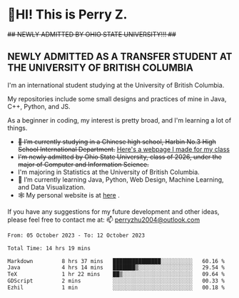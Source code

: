 # 🌄HI! This is Perry Z. <br> #
<s>## NEWLY ADMITTED BY OHIO STATE UNIVERSITY!!! ##</s>
## NEWLY ADMITTED AS A TRANSFER STUDENT AT THE UNIVERSITY OF BRITISH COLUMBIA ##
I'm an international student studying at the University of British Columbia. <br>

My repositories include some small designs and practices of mine in Java, C++, Python, and JS. <br>

As a beginner in coding, my interest is pretty broad, and I'm learning a lot of things. <br>
- <s>🔭 I’m currently studying in a Chinese high school, Harbin No.3 High School International Department.</s> [Here's a webpage I made for my class](https://perry2004.github.io/weirdos/)
- <s> I'm newly admitted by Ohio State University, class of 2026, under the major of Computer and Information Science. </s>
- I'm majoring in Statistics at the University of British Columbia. 
- 🌱 I’m currently learning Java, Python, Web Design, Machine Learning, and Data Visualization. 
- 🕸️ My personal website is at <a href="https://zhu-yp.cn">here</a> .  

If you have any suggestions for my future development and other ideas, please feel free to contact me at: 📫 [perryzhu2004@outlook.com](mailto:perryzhu2004@outlook.com)

<!--START_SECTION:waka-->

```txt
From: 05 October 2023 - To: 12 October 2023

Total Time: 14 hrs 19 mins

Markdown         8 hrs 37 mins   ███████████████░░░░░░░░░░   60.16 %
Java             4 hrs 14 mins   ███████▒░░░░░░░░░░░░░░░░░   29.54 %
TeX              1 hr 22 mins    ██▒░░░░░░░░░░░░░░░░░░░░░░   09.64 %
GDScript         2 mins          ░░░░░░░░░░░░░░░░░░░░░░░░░   00.33 %
Ezhil            1 min           ░░░░░░░░░░░░░░░░░░░░░░░░░   00.18 %
```

<!--END_SECTION:waka-->
